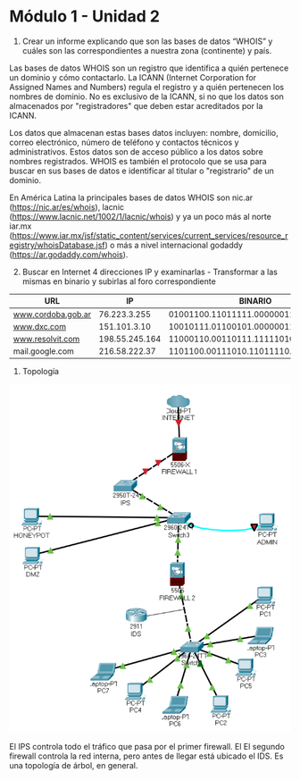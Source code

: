 # Módulo 1 - Unidad 2

1. Crear un informe explicando que son las bases de datos “WHOIS” y cuáles son las correspondientes a nuestra zona (continente) y país.

Las bases de datos WHOIS son un registro que identifica a quién pertenece un dominio y cómo contactarlo. La ICANN (Internet Corporation for Assigned Names and Numbers) regula el registro y a quién pertenecen los nombres de dominio. No es exclusivo de la ICANN, si no que los datos son almacenados por "registradores" que deben estar acreditados por la ICANN.

Los datos que almacenan estas bases datos incluyen: nombre, domicilio, correo electrónico, número de teléfono y contactos técnicos y administrativos. Estos datos son de acceso público a los datos sobre nombres registrados. WHOIS es también el protocolo que se usa para buscar en sus bases de datos e identificar al titular o "registrario" de un dominio.

En América Latina la principales bases de datos WHOIS son nic.ar (<https://nic.ar/es/whois>), lacnic (<https://www.lacnic.net/1002/1/lacnic/whois>) y ya un poco más al norte iar.mx (<https://www.iar.mx/jsf/static_content/services/current_services/resource_registry/whoisDatabase.jsf>) o más a nivel internacional godaddy (<https://ar.godaddy.com/whois>).

2. Buscar en Internet 4 direcciones IP y examinarlas - Transformar a las mismas en binario y subirlas al foro correspondiente

| URL | IP | BINARIO |
| --- | --- | ---- |
| www.cordoba.gob.ar | 76.223.3.255 | 01001100.11011111.00000011.1111111 |
| www.dxc.com | 151.101.3.10 | 10010111.01100101.00000011.00001010 |
| www.resolvit.com | 198.55.245.164 | 11000110.00110111.111110101.10100100 |
| mail.google.com | 216.58.222.37 | 1101100.00111010.11011110.00100101 |

1. Topología

![image001](./001.PNG)

El IPS controla todo el tráfico que pasa por el primer firewall. El  El segundo firewall controla la red interna, pero antes de llegar está ubicado el IDS. Es una topología de árbol, en general.
